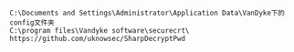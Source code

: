 	C:\Documents and Settings\Administrator\Application Data\VanDyke下的config文件夹
	C:\program files\Vandyke software\securecrt\
	https://github.com/uknowsec/SharpDecryptPwd